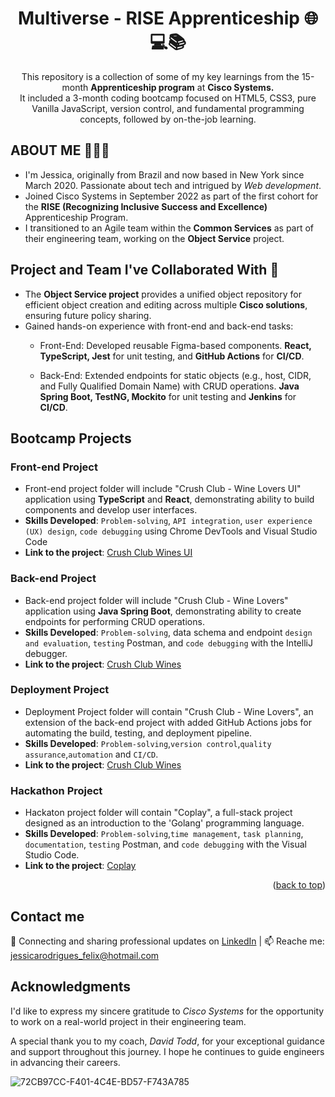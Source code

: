 <h1 align="center"> Multiverse - RISE Apprenticeship 🌐💻📚</h1>

</div>
<p align="center">
This repository is a collection of some of my key learnings from the 15-month <strong>Apprenticeship program</strong> at <strong>Cisco Systems.</strong></br>
It included a 3-month coding bootcamp focused on HTML5, CSS3, pure Vanilla JavaScript, version control, and fundamental programming concepts, followed by on-the-job learning.
</p>

## ABOUT ME 👩🏻‍💻
- I'm Jessica, originally from Brazil and now based in New York since March 2020. Passionate about tech and intrigued by *Web development*.
- Joined Cisco Systems in September 2022 as part of the first cohort for the **RISE (Recognizing Inclusive Success and Excellence)** Apprenticeship Program.
- I transitioned to an Agile team within the **Common Services** as part of their engineering team, working on the **Object Service** project.

## Project and Team I've Collaborated With 🤝
- The **Object Service project** provides a unified object repository for efficient object creation and editing across multiple **Cisco solutions**, ensuring future policy sharing.
- Gained hands-on experience with front-end and back-end tasks:
  - Front-End: Developed reusable Figma-based components. **React, TypeScript, Jest** for unit testing, and **GitHub Actions** for **CI/CD**.
    
  - Back-End: Extended endpoints for static objects (e.g., host, CIDR, and Fully Qualified Domain Name) with CRUD operations. **Java Spring Boot, TestNG, Mockito** for unit testing and **Jenkins** for **CI/CD**.

## Bootcamp Projects
### Front-end Project
 -   Front-end project folder will include "Crush Club - Wine Lovers UI" application using **TypeScript** and **React**, demonstrating ability to build components and develop user interfaces. 
 -   **Skills Developed**: `Problem-solving`, `API integration`, `user experience (UX) design`, `code debugging` using Chrome DevTools and Visual Studio Code
 -   **Link to the project**: [Crush Club Wines UI](https://github.com/JessicaRodriguesFelix/wine-lovers-UI)
### Back-end Project
 -   Back-end project folder will include "Crush Club - Wine Lovers" application using **Java Spring Boot**, demonstrating ability to create endpoints for performing CRUD operations. 
 -   **Skills Developed**: `Problem-solving`, data schema and endpoint `design and evaluation`, `testing` Postman, and `code debugging` with the IntelliJ debugger.
 -   **Link to the project**: [Crush Club Wines](https://github.com/JessicaRodriguesFelix/wine-lovers)
 ### Deployment Project
 -  Deployment Project folder will contain "Crush Club - Wine Lovers", an extension of the back-end project with added GitHub Actions jobs for automating the build, testing, and deployment pipeline.
 -  **Skills Developed**: `Problem-solving`,`version control`,`quality assurance`,`automation` and `CI/CD`.
 -  **Link to the project**: [Crush Club Wines](https://github.com/JessicaRodriguesFelix/wine-lovers)
### Hackathon Project
 -  Hackaton project folder will contain "Coplay", a full-stack project designed as an introduction to the 'Golang' programming language.
 -  **Skills Developed**: `Problem-solving`,`time management`, `task planning`, `documentation`, `testing` Postman, and `code debugging` with the Visual Studio Code.
 -  **Link to the project**: [Coplay](https://github.com/JessicaRodriguesFelix/rest-api-golang-postgres)
<p align="right">(<a href="#readme-top">back to top</a>)</p>

## Contact me
   💼 Connecting and sharing professional updates on [LinkedIn](https://www.linkedin.com/in/jessica-rodrigues-dlouhy/)  | 
   📫  Reache me: jessicarodrigues_felix@hotmail.com

## Acknowledgments
I'd like to express my sincere gratitude to *Cisco Systems* for the opportunity to work on a real-world project in their engineering team.

A special thank you to my coach, *David Todd*, for your exceptional guidance and support throughout this journey. I hope he continues to guide engineers in advancing their careers.

![72CB97CC-F401-4C4E-BD57-F743A785](https://github.com/JessicaRodriguesFelix/final-portfolio-multiverse-apprenticeship/assets/40796998/38eb6d9e-ce2d-457d-a3b3-22ebc407bf42)


